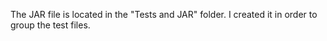 The JAR file is located in the "Tests and JAR" folder. I created it in order to group the test files.